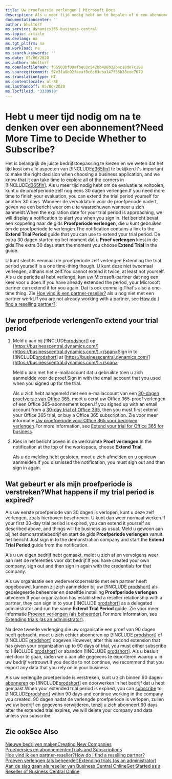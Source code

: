 ```yaml
---
title: Uw proefversie verlengen | Microsoft Docs
description: Als u meer tijd nodig hebt om te bepalen of u een abonnement wilt, kunt u uw proefversie verlengen.
documentationcenter: ''
author: bholtorf
ms.service: dynamics365-business-central
ms.topic: article
ms.devlang: na
ms.tgt_pltfrm: na
ms.workload: na
ms.search.keywords: ''
ms.date: 05/06/2020
ms.author: bholtorf
ms.openlocfilehash: f65503bf00afbe03c542bb486b32b4c18de7c198
ms.sourcegitcommit: 57e31a8b92feeaf8c6c63eba147f36b38eee7679
ms.translationtype: HT
ms.contentlocale: nl-BE
ms.lasthandoff: 05/06/2020
ms.locfileid: "3339910"
---
```

# <a name="need-more-time-to-decide-whether-to-subscribe"></a><span data-ttu-id="42c19-103">Hebt u meer tijd nodig om na te denken over een abonnement?</span><span class="sxs-lookup"><span data-stu-id="42c19-103">Need More Time to Decide Whether to Subscribe?</span></span>
<span data-ttu-id="42c19-104">Het is belangrijk de juiste bedrijfstoepassing te kiezen en we weten dat het tijd kost om alle aspecten van [!INCLUDE[d365fin](includes/d365fin_md.md)] te bekijken.</span><span class="sxs-lookup"><span data-stu-id="42c19-104">It's important to make the right decision when choosing a business application, and we know that it can take time to explore all of the corners in [!INCLUDE[d365fin](includes/d365fin_md.md)].</span></span> <span data-ttu-id="42c19-105">Als u meer tijd nodig hebt om de evaluatie te voltooien, kunt u de proefperiode zelf nog eens 30 dagen verlengen.</span><span class="sxs-lookup"><span data-stu-id="42c19-105">If you need more time to finish your evaluation, you can extend the trial period yourself for another 30 days.</span></span> <span data-ttu-id="42c19-106">Wanneer de vervaldatum voor de proefperiode nadert, geven we een bericht weer om u te waarschuwen wanneer u zich aanmeldt.</span><span class="sxs-lookup"><span data-stu-id="42c19-106">When the expiration date for your trial period is approaching, we will display a notification to alert you when you sign in.</span></span> <span data-ttu-id="42c19-107">Het bericht bevat een koppeling naar de gids **Proefperiode verlengen**, die u kunt gebruiken om de proefperiode te verlengen.</span><span class="sxs-lookup"><span data-stu-id="42c19-107">The notification contains a link to the **Extend Trial Period** guide that you can use to extend your trial period.</span></span> <span data-ttu-id="42c19-108">De extra 30 dagen starten op het moment dat u **Proef verlengen** kiest in de gids.</span><span class="sxs-lookup"><span data-stu-id="42c19-108">The extra 30 days start the moment you choose **Extend Trial** in the guide.</span></span>

<span data-ttu-id="42c19-109">U kunt slechts eenmaal de proefperiode zelf verlengen.</span><span class="sxs-lookup"><span data-stu-id="42c19-109">Extending the trial period yourself is a one time-thing though.</span></span> <span data-ttu-id="42c19-110">U kunt deze niet tweemaal verlengen, althans niet zelf.</span><span class="sxs-lookup"><span data-stu-id="42c19-110">You cannot extend it twice, at least not yourself.</span></span> <span data-ttu-id="42c19-111">Als u de periode al hebt verlengd, kan uw Microsoft-partner dat nog een keer voor u doen.</span><span class="sxs-lookup"><span data-stu-id="42c19-111">If you have already extended the period, your Microsoft partner can extend it for you again.</span></span> <span data-ttu-id="42c19-112">Dat is ook eenmalig.</span><span class="sxs-lookup"><span data-stu-id="42c19-112">That's also a one-time thing.</span></span> <span data-ttu-id="42c19-113">Zie [Hoe vind ik een partner-reseller?](across-faq.md#findpartner) als u nog niet met een partner werkt.</span><span class="sxs-lookup"><span data-stu-id="42c19-113">If you are not already working with a partner, see [How do I find a reselling partner?](across-faq.md#findpartner).</span></span>  

## <a name="to-extend-your-trial-period"></a><span data-ttu-id="42c19-114">Uw proefperiode verlengen</span><span class="sxs-lookup"><span data-stu-id="42c19-114">To extend your trial period</span></span>

1. <span data-ttu-id="42c19-115">Meld u aan bij [!INCLUDE[prodshort](includes/prodshort.md)] op [https://businesscentral.dynamics.com/](https://businesscentral.dynamics.com/).</span><span class="sxs-lookup"><span data-stu-id="42c19-115">Sign in to [!INCLUDE[prodshort](includes/prodshort.md)] at [https://businesscentral.dynamics.com/](https://businesscentral.dynamics.com/).</span></span>

    <span data-ttu-id="42c19-116">Meld u aan met het e-mailaccount dat u gebruikte toen u zich aanmeldde voor de proef.</span><span class="sxs-lookup"><span data-stu-id="42c19-116">Sign in with the email account that you used when you signed up for the trial.</span></span>  

    <span data-ttu-id="42c19-117">Als u zich hebt aangemeld met een e-mailaccount van een [30-dagen proefversie van Office 365](/microsoft-365/commerce/sign-up-for-office-365-trial), moet u eerst uw Office 365-proef verlengen of een Office 365-abonnement kopen.</span><span class="sxs-lookup"><span data-stu-id="42c19-117">If you signed up with an email account from a [30-day trial of Office 365](/microsoft-365/commerce/sign-up-for-office-365-trial), then you must first extend your Office 365 trial, or buy a Office 365 subscription.</span></span> <span data-ttu-id="42c19-118">Zie voor meer informatie [Uw proefperiode voor Office 365 voor bedrijven verlengen](/microsoft-365/commerce/extend-your-trial).</span><span class="sxs-lookup"><span data-stu-id="42c19-118">For more information, see [Extend your trial for Office 365 for business](/microsoft-365/commerce/extend-your-trial).</span></span>
2. <span data-ttu-id="42c19-119">Kies in het bericht boven in de werkruimte **Proef verlengen**.</span><span class="sxs-lookup"><span data-stu-id="42c19-119">In the notification at the top of the workspace, choose **Extend Trial**.</span></span>

    <span data-ttu-id="42c19-120">Als u de melding hebt gesloten, moet u zich afmelden en u opnieuw aanmelden.</span><span class="sxs-lookup"><span data-stu-id="42c19-120">If you dismissed the notification, you must sign out and then sign in again.</span></span>

## <a name="what-happens-if-my-trial-period-is-expired"></a><span data-ttu-id="42c19-121">Wat gebeurt er als mijn proefperiode is verstreken?</span><span class="sxs-lookup"><span data-stu-id="42c19-121">What happens if my trial period is expired?</span></span>

<span data-ttu-id="42c19-122">Als uw eerste proefperiode van 30 dagen is verlopen, kunt u deze zelf verlengen, zoals hierboven beschreven. U kunt dan weer normaal werken.</span><span class="sxs-lookup"><span data-stu-id="42c19-122">If your first 30-day trial period is expired, you can extend it yourself as described above, and things will be business as usual.</span></span> <span data-ttu-id="42c19-123">Meld u gewoon aan bij het demonstratiebedrijf en start de gids **Proefperiode verlengen** vanuit het bericht.</span><span class="sxs-lookup"><span data-stu-id="42c19-123">Just sign in to the demonstration company and start the **Extend Trial Period** guide from the notification.</span></span>  

<span data-ttu-id="42c19-124">Als u uw eigen bedrijf hebt gemaakt, meldt u zich af en vervolgens weer aan met de referenties voor dat bedrijf.</span><span class="sxs-lookup"><span data-stu-id="42c19-124">If you have created your own company, sign out and then sign in again with the credentials for that company.</span></span>  

<span data-ttu-id="42c19-125">Als uw organisatie een wederverkoperrelatie met een partner heeft opgebouwd, kunnen zij zich aanmelden bij uw [!INCLUDE [prodshort](includes/prodshort.md)] als gedelegeerde beheerder en dezelfde instelling **Proefperiode verlengen** uitvoeren.</span><span class="sxs-lookup"><span data-stu-id="42c19-125">If your organization has established a reseller relationship with a partner, they can sign in to your [!INCLUDE [prodshort](includes/prodshort.md)] as a delegated administrator and run the same **Extend Trial Period** guide.</span></span> <span data-ttu-id="42c19-126">Zie voor meer informatie [Proeven verlengen (als beheerder)](/dynamics365/business-central/dev-itpro/administration/tenant-administration#extending-trials).</span><span class="sxs-lookup"><span data-stu-id="42c19-126">For more information, see [Extending trials (as an administrator)](/dynamics365/business-central/dev-itpro/administration/tenant-administration#extending-trials).</span></span>  

<span data-ttu-id="42c19-127">Na deze tweede verlenging die uw organisatie een proef van 90 dagen heeft gebracht, moet u zich echter abonneren op [!INCLUDE [prodshort](includes/prodshort.md)] of [!INCLUDE [prodshort](includes/prodshort.md)] opgeven.</span><span class="sxs-lookup"><span data-stu-id="42c19-127">However, after this second extension that has given your organization up to 90 days of trial, you must either subscribe to [!INCLUDE [prodshort](includes/prodshort.md)] or abandon [!INCLUDE [prodshort](includes/prodshort.md)].</span></span> <span data-ttu-id="42c19-128">Als u besluit niet door te gaan, raden we u aan alle gegevens te exporteren waarop u in uw bedrijf vertrouwt.</span><span class="sxs-lookup"><span data-stu-id="42c19-128">If you decide to not continue, we recommend that you export any data that you rely on in your business.</span></span>

<span data-ttu-id="42c19-129">Als uw verlengde proefperiode is verstreken, kunt u zich binnen 90 dagen [abonneren](https://go.microsoft.com/fwlink/?linkid=828659) op [!INCLUDE[prodshort](includes/prodshort.md)] en doorwerken in het bedrijf dat u hebt gemaakt.</span><span class="sxs-lookup"><span data-stu-id="42c19-129">When your extended trial period is expired, you can [subscribe](https://go.microsoft.com/fwlink/?linkid=828659) to [!INCLUDE[prodshort](includes/prodshort.md)] within 90 days and continue working in the company you created.</span></span> <span data-ttu-id="42c19-130">90 dagen nadat de verlengde proefperiode is verlopen, zullen we uw bedrijf en gegevens verwijderen, tenzij u zich abonneert.</span><span class="sxs-lookup"><span data-stu-id="42c19-130">90 days after the extended trial expires, we will delete your company and data unless you subscribe.</span></span>  

## <a name="see-also"></a><span data-ttu-id="42c19-131">Zie ook</span><span class="sxs-lookup"><span data-stu-id="42c19-131">See Also</span></span>

[<span data-ttu-id="42c19-132">Nieuwe bedrijven maken</span><span class="sxs-lookup"><span data-stu-id="42c19-132">Creating New Companies</span></span>](about-new-company.md)  
[<span data-ttu-id="42c19-133">Proefversies en abonnementen</span><span class="sxs-lookup"><span data-stu-id="42c19-133">Trials and Subscriptions</span></span>](across-preview.md)  
[<span data-ttu-id="42c19-134">Hoe vind ik een partner-reseller?</span><span class="sxs-lookup"><span data-stu-id="42c19-134">How do I find a reselling partner?</span></span>](across-faq.md#findpartner)  
[<span data-ttu-id="42c19-135">Proeven verlengen (als beheerder)</span><span class="sxs-lookup"><span data-stu-id="42c19-135">Extending trials (as an administrator)</span></span>](/dynamics365/business-central/dev-itpro/administration/tenant-administration#extending-trials)  
[<span data-ttu-id="42c19-136">Aan de slag gaan als reseller van Business Central Online</span><span class="sxs-lookup"><span data-stu-id="42c19-136">Get Started as a Reseller of Business Central Online</span></span>](/dynamics365/business-central/dev-itpro/administration/get-started-online)  
